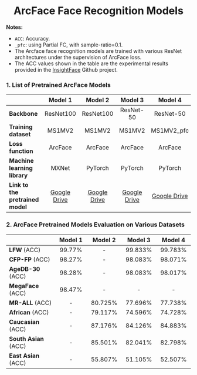 <h1 align="center"> ArcFace Face Recognition Models </h1>






**Notes:**
 
 - `ACC`: Accuracy.
 - `_pfc`: using Partial FC, with sample-ratio=0.1.
 - The Arcface face recognition models are trained with various ResNet architectures under the supervision of ArcFace loss.
 - The ACC values shown in the table are the experimental results provided in the [InsightFace](https://github.com/deepinsight/insightface/tree/master/model_zoo) Github project.

### 1. List of Pretrained ArcFace Models

<div align="center">
  
|                            |Model 1                                                                                            |Model 2  |Model 3  |Model 4   |
|:---------------------------|:--------------------------------------------------------------------------------------------------:|:------:|:-------:|:--------:|
|**Backbone**               |ResNet100                                                                                           |ResNet100|ResNet-50|ResNet-50|
|**Training dataset**        |MS1MV2                                                                                              |MS1MV2  |MS1MV2   |MS1MV2_pfc|
|**Loss function**           |ArcFace                                                                                             |ArcFace |ArcFace  |ArcFace   |
|**Machine learning library**|MXNet                                                                                               |PyTorch |PyTorch  |PyTorch   |
|**Link to the pretrained model** |[Google Drive](https://drive.google.com/drive/folders/1v6fP2ZQIUp2LS7mnyudwLqgnnqvLrOk3?usp=sharing)|[Google Drive](https://drive.google.com/file/d/1tzv-_XFOWJbrKEkWx0YVW9fGNlxIP32h/view?usp=sharing)                                              |[Google Drive](https://drive.google.com/file/d/1DSpbwx73eKJGYWsk2kMy5gLiG9HGGhnu/view?usp=sharing)                                              |[Google Drive](https://drive.google.com/file/d/1hcoHaq-7YppPxICTjRO-1vPscKoXs06m/view?usp=sharing)                                                                            |
</div>

 ### 2. ArcFace Pretrained Models Evaluation on Various Datasets     
  
<div align="center">
  
|<img width=215/>              |Model 1 <img width=30/>                             |Model 2  <img width=30/> |Model 3 <img width=30/> |Model 4 <img width=30/> |
|:---------------------------|:--------------------------------------------------------------------------------------------------:|:------:|:-------:|:--------:|
|**LFW**         (ACC)       |99.77%                                                                                              |-       |99.833%  |99.783%   |
|**CFP-FP**      (ACC)       |98.27%                                                                                              |-       |98.083%  |98.071%   |
|**AgeDB-30**    (ACC)       |98.28%                                                                                              |-       |98.083%  |98.017%   |
|**MegaFace**    (ACC)       |98.47%                                                                                              |-       |   -     |-         |
|**MR-ALL**      (ACC)       |-                                                                                                   |80.725% |77.696%  |77.738%   |
|**African**     (ACC)       |-                                                                                                   |79.117% |74.596%  |74.728%   |
|**Caucasian**   (ACC)       |-                                                                                                   |87.176% |84.126%  |84.883%   |
|**South Asian** (ACC)       |-                                                                                                   |85.501% |82.041%  |82.798%   |
|**East Asian**  (ACC)       |-                                                                                                   |55.807% |51.105%  |52.507%   |
</div>



